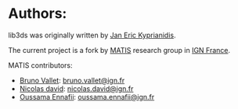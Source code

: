 # Authors:

lib3ds was originally written by [Jan Eric Kyprianidis](www.kyprianidis.com).

The current project is a fork by [MATIS](http://recherche.ign.fr/labos/matis/) research group in [IGN France](http://www.ign.fr/).

MATIS contributors:

* [Bruno Vallet](http://recherche.ign.fr/labos/matis/~vallet): <bruno.vallet@ign.fr>
* [Nicolas david](http://recherche.ign.fr/labos/matis/~david): <nicolas.david@ign.fr>
* [Oussama Ennafii](http://ethiy.github.io): <oussama.ennafii@ign.fr>
